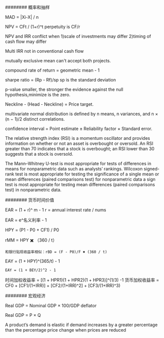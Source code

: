########  概率和抽样

MAD = |Xi-X| / n

NPV = CFt / (1+r)^t
	perpetuity is CF/r

NPV and IRR conflict when 
	1)scale of investments may differ
	2)timing of cash flow may differ

Multi IRR not in conventional cash flow

mutually exclusive mean can't accept both projects.

compound rate of return = geometric mean - 1

sharpe ratio = (Rp - Rf)/sp   sp is the standard deviation

p-value smaller, the stronger the evidence against the null hypothesis,minimize is the zero.

Neckline - (Head - Neckline) = Price target.

multivariate normal distribution is defined by n means, n variances, and n × (n − 1)/2 distinct correlations.

confidence interval = Point estimate ± Reliability factor × Standard error. 

The relative strength index (RSI) is a momentum oscillator and provides information on whether or not an asset is overbought or oversold. An RSI greater than 70 indicates that a stock is overbought; an RSI lower than 30 suggests that a stock is oversold.

The Mann–Whitney U-test is most appropriate for tests of differences in means for nonparametric data such as analysts’ rankings.
Wilcoxon signed-rank test is most appropriate for testing the significance of a single mean or mean differences (paired comparisons test) for nonparametric data
a sign test is most appropriate for testing mean differences (paired comparisons test) in nonparametric data.
	

########  货币时间价值

EAR = (1 + r)^ m - 1   r = annual interest rate / nums

EAR = e^名义利率 - 1

HPY = (P1 - P0 + CF1) / P0

rMM = HPY ✖️ （360 / t）

	和银行贴现收益率相似：rBD = (F - P0)/F ✖️ (360 / t)

EAY = (1 + HPY)^(365/t) - 1

	EAY = (1 + BEY/2)^2 - 1 

时间加权收益率 = [(1 + HPR1)(1 + HPR2)(1 + HPR3)]^(1/3) -1
货币加权收益率 = CF0 + [CF1/(1+IRR)] + [CF2/(1+IRR)^2] + [CF3/(1+IRR)^3)

######## 宏观经济

Real GDP = Nominal GDP × 100/GDP deflator

Real GDP = P × Q

A product’s demand is elastic if demand increases by a greater percentage than the percentage price change when prices are reduced

